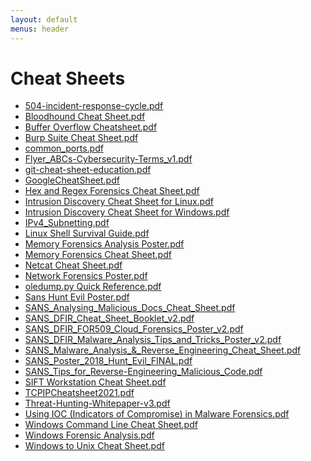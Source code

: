 ```yaml
---
layout: default
menus: header
---
```


# Cheat Sheets
<ul>
<li><a href="Cheat_Sheets/504-incident-response-cycle.pdf" target="_blank">504-incident-response-cycle.pdf</a></li>
<li><a href="Cheat_Sheets/Bloodhound Cheat Sheet.pdf" target="_blank">Bloodhound Cheat Sheet.pdf</a></li>
<li><a href="Cheat_Sheets/Buffer Overflow Cheatsheet.pdf" target="_blank">Buffer Overflow Cheatsheet.pdf</a></li>
<li><a href="Cheat_Sheets/Burp Suite Cheat Sheet.pdf" target="_blank">Burp Suite Cheat Sheet.pdf</a></li>
<li><a href="Cheat_Sheets/common_ports.pdf" target="_blank">common_ports.pdf</a></li>
<li><a href="Cheat_Sheets/Flyer_ABCs-Cybersecurity-Terms_v1.pdf" target="_blank">Flyer_ABCs-Cybersecurity-Terms_v1.pdf</a></li>
<li><a href="Cheat_Sheets/git-cheat-sheet-education.pdf" target="_blank">git-cheat-sheet-education.pdf</a></li>
<li><a href="Cheat_Sheets/GoogleCheatSheet.pdf" target="_blank">GoogleCheatSheet.pdf</a></li>
<li><a href="Cheat_Sheets/Hex and Regex Forensics Cheat Sheet.pdf" target="_blank">Hex and Regex Forensics Cheat Sheet.pdf</a></li>
<li><a href="Cheat_Sheets/Intrusion Discovery Cheat Sheet for Linux.pdf" target="_blank">Intrusion Discovery Cheat Sheet for Linux.pdf</a></li>
<li><a href="Cheat_Sheets/Intrusion Discovery Cheat Sheet for Windows.pdf" target="_blank">Intrusion Discovery Cheat Sheet for Windows.pdf</a></li>
<li><a href="Cheat_Sheets/IPv4_Subnetting.pdf" target="_blank">IPv4_Subnetting.pdf</a></li>
<li><a href="Cheat_Sheets/Linux Shell Survival Guide.pdf" target="_blank">Linux Shell Survival Guide.pdf</a></li>
<li><a href="Cheat_Sheets/Memory Forensics Analysis Poster.pdf" target="_blank">Memory Forensics Analysis Poster.pdf</a></li>
<li><a href="Cheat_Sheets/Memory Forensics Cheat Sheet.pdf" target="_blank">Memory Forensics Cheat Sheet.pdf</a></li>
<li><a href="Cheat_Sheets/Netcat Cheat Sheet.pdf" target="_blank">Netcat Cheat Sheet.pdf</a></li>
<li><a href="Cheat_Sheets/Network Forensics Poster.pdf" target="_blank">Network Forensics Poster.pdf</a></li>
<li><a href="Cheat_Sheets/oledump.py Quick Reference.pdf" target="_blank">oledump.py Quick Reference.pdf</a></li>
<li><a href="Cheat_Sheets/Sans Hunt Evil Poster.pdf" target="_blank">Sans Hunt Evil Poster.pdf</a></li>
<li><a href="Cheat_Sheets/SANS_Analysing_Malicious_Docs_Cheat_Sheet.pdf" target="_blank">SANS_Analysing_Malicious_Docs_Cheat_Sheet.pdf</a></li>
<li><a href="Cheat_Sheets/SANS_DFIR_Cheat_Sheet_Booklet_v2.pdf" target="_blank">SANS_DFIR_Cheat_Sheet_Booklet_v2.pdf</a></li>
<li><a href="Cheat_Sheets/SANS_DFIR_FOR509_Cloud_Forensics_Poster_v2.pdf" target="_blank">SANS_DFIR_FOR509_Cloud_Forensics_Poster_v2.pdf</a></li>
<li><a href="Cheat_Sheets/SANS_DFIR_Malware_Analysis_Tips_and_Tricks_Poster_v2.pdf" target="_blank">SANS_DFIR_Malware_Analysis_Tips_and_Tricks_Poster_v2.pdf</a></li>
<li><a href="Cheat_Sheets/SANS_Malware_Analysis_&_Reverse_Engineering_Cheat_Sheet.pdf" target="_blank">SANS_Malware_Analysis_&_Reverse_Engineering_Cheat_Sheet.pdf</a></li>
<li><a href="Cheat_Sheets/SANS_Poster_2018_Hunt_Evil_FINAL.pdf" target="_blank">SANS_Poster_2018_Hunt_Evil_FINAL.pdf</a></li>
<li><a href="Cheat_Sheets/SANS_Tips_for_Reverse-Engineering_Malicious_Code.pdf" target="_blank">SANS_Tips_for_Reverse-Engineering_Malicious_Code.pdf</a></li>
<li><a href="Cheat_Sheets/SIFT Workstation Cheat Sheet.pdf" target="_blank">SIFT Workstation Cheat Sheet.pdf</a></li>
<li><a href="Cheat_Sheets/TCPIPCheatsheet2021.pdf" target="_blank">TCPIPCheatsheet2021.pdf</a></li>
<li><a href="Cheat_Sheets/Threat-Hunting-Whitepaper-v3.pdf" target="_blank">Threat-Hunting-Whitepaper-v3.pdf</a></li>
<li><a href="Cheat_Sheets/Using IOC (Indicators of Compromise) in Malware Forensics.pdf" target="_blank">Using IOC (Indicators of Compromise) in Malware Forensics.pdf</a></li>
<li><a href="Cheat_Sheets/Windows Command Line Cheat Sheet.pdf" target="_blank">Windows Command Line Cheat Sheet.pdf</a></li>
<li><a href="Cheat_Sheets/Windows Forensic Analysis.pdf" target="_blank">Windows Forensic Analysis.pdf</a></li>
<li><a href="Cheat_Sheets/Windows to Unix Cheat Sheet.pdf" target="_blank">Windows to Unix Cheat Sheet.pdf</a></li>
</ui>

